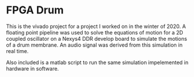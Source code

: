 # FPGA Drum

This is the vivado project for a project I worked on in the winter of 2020. A floating point pipeline was used to solve the equations of motion for a 2D coupled oscillator on a Nexys4 DDR develop board to simulate the motions of a drum membrane. An audio signal was derived from this simulation in real time.

Also included is a matlab script to run the same simulation impelemented in hardware in software.
